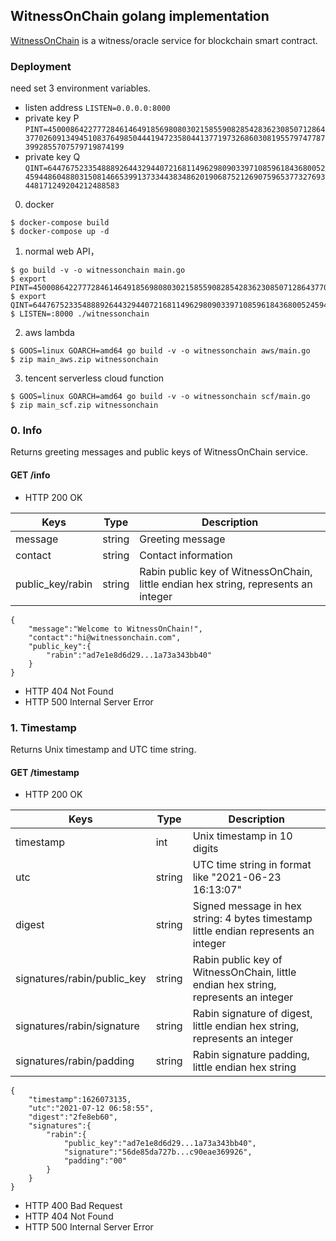 
## WitnessOnChain golang implementation

[WitnessOnChain](https://witnessonchain.com) is a witness/oracle service for blockchain smart contract.

### Deployment

need set 3 environment variables.

* listen address `LISTEN=0.0.0.0:8000`
* private key P `PINT=4500086422777284614649185698080302158559082854283623085071286437702609134945108376498504441947235804413771973268603081955797477873992855707579719874199`
* private key Q `QINT=644767523354888926443294407216811496298090339710859618436800524594486048803150814665399137334438348620190687521269075965377327693448171249204212488583`

0. docker
```
$ docker-compose build
$ docker-compose up -d

```

1. normal web API，
```
$ go build -v -o witnessonchain main.go
$ export PINT=4500086422777284614649185698080302158559082854283623085071286437702609134945108376498504441947235804413771973268603081955797477873992855707579719874199
$ export QINT=644767523354888926443294407216811496298090339710859618436800524594486048803150814665399137334438348620190687521269075965377327693448171249204212488583
$ LISTEN=:8000 ./witnessonchain
```
2. aws lambda
```
$ GOOS=linux GOARCH=amd64 go build -v -o witnessonchain aws/main.go
$ zip main_aws.zip witnessonchain
```

3. tencent serverless cloud function
```
$ GOOS=linux GOARCH=amd64 go build -v -o witnessonchain scf/main.go
$ zip main_scf.zip witnessonchain
```

### 0. Info

Returns greeting messages and public keys of WitnessOnChain service.

#### GET /info

* HTTP 200 OK

| Keys              | Type   | Description                                                                         |
|-------------------|--------|-------------------------------------------------------------------------------------|
| message           | string | Greeting message                                                                    |
| contact           | string | Contact information                                                                 |
| public\_key/rabin | string | Rabin public key of WitnessOnChain, little endian hex string, represents an integer |

```
{
    "message":"Welcome to WitnessOnChain!",
    "contact":"hi@witnessonchain.com",
    "public_key":{
        "rabin":"ad7e1e8d6d29...1a73a343bb40"
    }
}
```

* HTTP 404 Not Found
* HTTP 500 Internal Server Error

### 1. Timestamp

Returns Unix timestamp and UTC time string.

#### GET /timestamp

* HTTP 200 OK

| Keys                         | Type   | Description                                                                         |
|------------------------------|--------|-------------------------------------------------------------------------------------|
| timestamp                    | int    | Unix timestamp in 10 digits                                                         |
| utc                          | string | UTC time string in format like "2021-06-23 16:13:07"                                |
| digest                       | string | Signed message in hex string: 4 bytes timestamp little endian represents an integer |
| signatures/rabin/public\_key | string | Rabin public key of WitnessOnChain, little endian hex string, represents an integer |
| signatures/rabin/signature   | string | Rabin signature of digest, little endian hex string, represents an integer          |
| signatures/rabin/padding     | string | Rabin signature padding, little endian hex string                                   |
```
{
    "timestamp":1626073135,
    "utc":"2021-07-12 06:58:55",
    "digest":"2fe8eb60",
    "signatures":{
        "rabin":{
            "public_key":"ad7e1e8d6d29...1a73a343bb40",
            "signature":"56de85da727b...c90eae369926",
            "padding":"00"
        }
    }
}
```
* HTTP 400 Bad Request
* HTTP 404 Not Found
* HTTP 500 Internal Server Error
